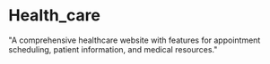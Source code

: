 # Health_care
"A comprehensive healthcare website with features for appointment scheduling, patient information, and medical resources."
